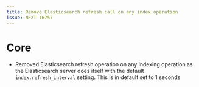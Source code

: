 ```yaml
---
title: Remove Elasticsearch refresh call on any index operation
issue: NEXT-16757
---
```

# Core
* Removed Elasticsearch refresh operation on any indexing operation as the Elasticsearch server does itself with the default `index.refresh_interval` setting. This is in default set to 1 seconds
